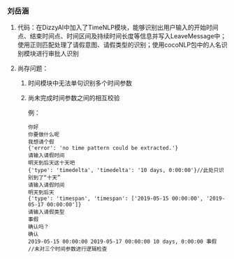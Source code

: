 ### 刘岳涵

1. 代码：在DizzyAI中加入了TimeNLP模块，能够识别出用户输入的开始时间点、结束时间点、时间区间及持续时间长度等信息并写入LeaveMessage中；使用正则匹配处理了请假意图、请假类型的识别；使用cocoNLP包中的人名识别模块进行审批人识别

2. 尚存问题：

   1. 时间模块中无法单句识别多个时间参数

   2. 尚未完成时间参数之间的相互校验

      例：

      ```
      你好
      你要做什么呢
      我想请个假
      {'error': 'no time pattern could be extracted.'}
      请输入请假时间
      明天到后天这十天吧
      {'type': 'timedelta', 'timedelta': '10 days, 0:00:00'}//此处只识别到了“十天”
      请输入请假时间
      明天到后天
      {'type': 'timespan', 'timespan': ['2019-05-15 00:00:00', '2019-05-17 00:00:00']}
      请输入请假类型
      事假
      确认吗？
      确认
      2019-05-15 00:00:00 2019-05-17 00:00:00 10 days, 0:00:00 事假
      //未对三个时间参数进行逻辑检查
      ```

      
